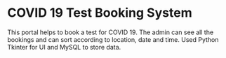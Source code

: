 # COVID 19 Test Booking System

This portal helps to book a test for COVID 19. The admin can see all the bookings and can sort according to location, date and time. Used Python Tkinter for UI and MySQL to store data.
